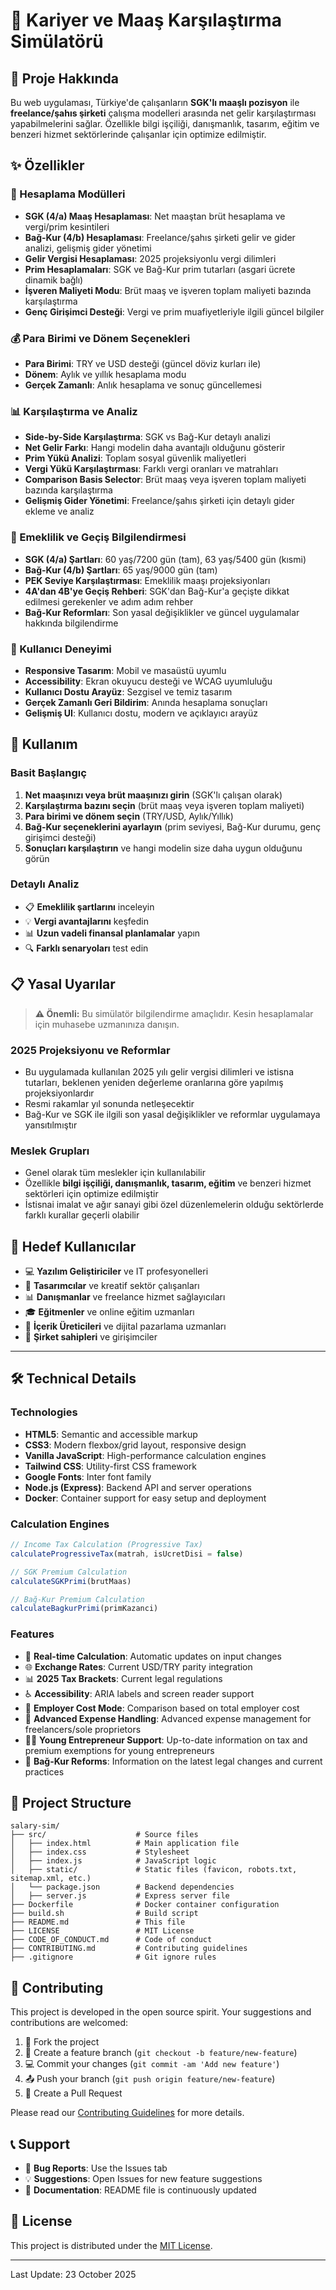 # 💼 Kariyer ve Maaş Karşılaştırma Simülatörü

## 📖 Proje Hakkında

Bu web uygulaması, Türkiye'de çalışanların **SGK'lı maaşlı pozisyon** ile **freelance/şahıs şirketi** çalışma modelleri arasında net gelir karşılaştırması yapabilmelerini sağlar. Özellikle bilgi işçiliği, danışmanlık, tasarım, eğitim ve benzeri hizmet sektörlerinde çalışanlar için optimize edilmiştir.

## ✨ Özellikler

### 🧮 Hesaplama Modülleri

- **SGK (4/a) Maaş Hesaplaması**: Net maaştan brüt hesaplama ve vergi/prim kesintileri
- **Bağ-Kur (4/b) Hesaplaması**: Freelance/şahıs şirketi gelir ve gider analizi, gelişmiş gider yönetimi
- **Gelir Vergisi Hesaplaması**: 2025 projeksiyonlu vergi dilimleri
- **Prim Hesaplamaları**: SGK ve Bağ-Kur prim tutarları (asgari ücrete dinamik bağlı)
- **İşveren Maliyeti Modu**: Brüt maaş ve işveren toplam maliyeti bazında karşılaştırma
- **Genç Girişimci Desteği**: Vergi ve prim muafiyetleriyle ilgili güncel bilgiler

### 💰 Para Birimi ve Dönem Seçenekleri

- **Para Birimi**: TRY ve USD desteği (güncel döviz kurları ile)
- **Dönem**: Aylık ve yıllık hesaplama modu
- **Gerçek Zamanlı**: Anlık hesaplama ve sonuç güncellemesi

### 📊 Karşılaştırma ve Analiz

- **Side-by-Side Karşılaştırma**: SGK vs Bağ-Kur detaylı analizi
- **Net Gelir Farkı**: Hangi modelin daha avantajlı olduğunu gösterir
- **Prim Yükü Analizi**: Toplam sosyal güvenlik maliyetleri
- **Vergi Yükü Karşılaştırması**: Farklı vergi oranları ve matrahları
- **Comparison Basis Selector**: Brüt maaş veya işveren toplam maliyeti bazında karşılaştırma
- **Gelişmiş Gider Yönetimi**: Freelance/şahıs şirketi için detaylı gider ekleme ve analiz

### 🏥 Emeklilik ve Geçiş Bilgilendirmesi

- **SGK (4/a) Şartları**: 60 yaş/7200 gün (tam), 63 yaş/5400 gün (kısmi)
- **Bağ-Kur (4/b) Şartları**: 65 yaş/9000 gün (tam)
- **PEK Seviye Karşılaştırması**: Emeklilik maaşı projeksiyonları
- **4A'dan 4B'ye Geçiş Rehberi**: SGK'dan Bağ-Kur'a geçişte dikkat edilmesi gerekenler ve adım adım rehber
- **Bağ-Kur Reformları**: Son yasal değişiklikler ve güncel uygulamalar hakkında bilgilendirme

### 📱 Kullanıcı Deneyimi

- **Responsive Tasarım**: Mobil ve masaüstü uyumlu
- **Accessibility**: Ekran okuyucu desteği ve WCAG uyumluluğu
- **Kullanıcı Dostu Arayüz**: Sezgisel ve temiz tasarım
- **Gerçek Zamanlı Geri Bildirim**: Anında hesaplama sonuçları
- **Gelişmiş UI**: Kullanıcı dostu, modern ve açıklayıcı arayüz

## 🚀 Kullanım

### Basit Başlangıç

1. **Net maaşınızı veya brüt maaşınızı girin** (SGK'lı çalışan olarak)
2. **Karşılaştırma bazını seçin** (brüt maaş veya işveren toplam maliyeti)
3. **Para birimi ve dönem seçin** (TRY/USD, Aylık/Yıllık)
4. **Bağ-Kur seçeneklerini ayarlayın** (prim seviyesi, Bağ-Kur durumu, genç girişimci desteği)
5. **Sonuçları karşılaştırın** ve hangi modelin size daha uygun olduğunu görün

### Detaylı Analiz

- 📋 **Emeklilik şartlarını** inceleyin
- 💡 **Vergi avantajlarını** keşfedin
- 📊 **Uzun vadeli finansal planlamalar** yapın
- 🔍 **Farklı senaryoları** test edin

## 📋 Yasal Uyarılar

> **⚠️ Önemli:** Bu simülatör bilgilendirme amaçlıdır. Kesin hesaplamalar için muhasebe uzmanınıza danışın.

### 2025 Projeksiyonu ve Reformlar

- Bu uygulamada kullanılan 2025 yılı gelir vergisi dilimleri ve istisna tutarları, beklenen yeniden değerleme oranlarına göre yapılmış projeksiyonlardır
- Resmi rakamlar yıl sonunda netleşecektir
- Bağ-Kur ve SGK ile ilgili son yasal değişiklikler ve reformlar uygulamaya yansıtılmıştır

### Meslek Grupları

- Genel olarak tüm meslekler için kullanılabilir
- Özellikle **bilgi işçiliği, danışmanlık, tasarım, eğitim** ve benzeri hizmet sektörleri için optimize edilmiştir
- İstisnai imalat ve ağır sanayi gibi özel düzenlemelerin olduğu sektörlerde farklı kurallar geçerli olabilir

## 🎯 Hedef Kullanıcılar

- 💻 **Yazılım Geliştiriciler** ve IT profesyonelleri
- 🎨 **Tasarımcılar** ve kreatif sektör çalışanları
- 📊 **Danışmanlar** ve freelance hizmet sağlayıcıları
- 🎓 **Eğitmenler** ve online eğitim uzmanları
- 📝 **İçerik Üreticileri** ve dijital pazarlama uzmanları
- 🏢 **Şirket sahipleri** ve girişimciler

---

## 🛠️ Technical Details

### Technologies

- **HTML5**: Semantic and accessible markup
- **CSS3**: Modern flexbox/grid layout, responsive design
- **Vanilla JavaScript**: High-performance calculation engines
- **Tailwind CSS**: Utility-first CSS framework
- **Google Fonts**: Inter font family
- **Node.js (Express)**: Backend API and server operations
- **Docker**: Container support for easy setup and deployment

### Calculation Engines

```javascript
// Income Tax Calculation (Progressive Tax)
calculateProgressiveTax(matrah, isUcretDisi = false)

// SGK Premium Calculation
calculateSGKPrimi(brutMaas)

// Bağ-Kur Premium Calculation
calculateBagkurPrimi(primKazanci)
```

### Features

- 🔄 **Real-time Calculation**: Automatic updates on input changes
- 🌐 **Exchange Rates**: Current USD/TRY parity integration
- 📊 **2025 Tax Brackets**: Current legal regulations
- ♿ **Accessibility**: ARIA labels and screen reader support
- 🏢 **Employer Cost Mode**: Comparison based on total employer cost
- 🧾 **Advanced Expense Handling**: Advanced expense management for freelancers/sole proprietors
- 🧑‍💼 **Young Entrepreneur Support**: Up-to-date information on tax and premium exemptions for young entrepreneurs
- 🏥 **Bağ-Kur Reforms**: Information on the latest legal changes and current practices

## 📁 Project Structure

```text
salary-sim/
├── src/                    # Source files
│   ├── index.html          # Main application file
│   ├── index.css           # Stylesheet
│   ├── index.js            # JavaScript logic
│   ├── static/             # Static files (favicon, robots.txt, sitemap.xml, etc.)
│   └── package.json        # Backend dependencies
│   ├── server.js           # Express server file
├── Dockerfile              # Docker container configuration
├── build.sh                # Build script
├── README.md               # This file
├── LICENSE                 # MIT License
├── CODE_OF_CONDUCT.md      # Code of conduct
├── CONTRIBUTING.md         # Contributing guidelines
├── .gitignore              # Git ignore rules
```

## 🤝 Contributing

This project is developed in the open source spirit. Your suggestions and contributions are welcomed:

1. 🍴 Fork the project
2. 🌟 Create a feature branch (`git checkout -b feature/new-feature`)
3. 💻 Commit your changes (`git commit -am 'Add new feature'`)
4. 📤 Push your branch (`git push origin feature/new-feature`)
5. 🔄 Create a Pull Request

Please read our [Contributing Guidelines](CONTRIBUTING.md) for more details.

## 📞 Support

- 🐛 **Bug Reports**: Use the Issues tab
- 💡 **Suggestions**: Open Issues for new feature suggestions
- 📖 **Documentation**: README file is continuously updated

## 📄 License

This project is distributed under the [MIT License](LICENSE).

---

Last Update: 23 October 2025
